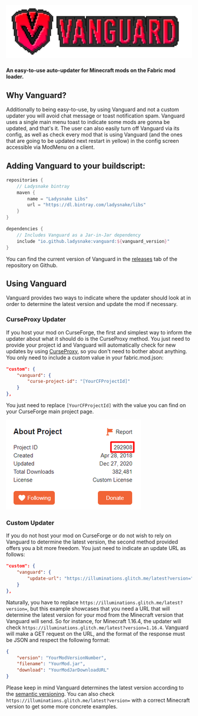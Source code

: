 # ![text](README.assets/text.png)

**An easy-to-use auto-updater for Minecraft mods on the Fabric mod loader.**

## Why Vanguard?

Additionally to being easy-to-use, by using Vanguard and not a custom updater you will avoid chat message or toast notification spam. Vanguard uses a single main menu toast to indicate some mods are gonna be updated, and that's it. The user can also easily turn off Vanguard via its config, as well as check every mod that is using Vanguard (and the ones that are going to be updated next restart in yellow) in the config screen accessible via ModMenu on a client.

## Adding Vanguard to your buildscript:

```gradle
repositories {
	// Ladysnake bintray
	maven {
		name = "Ladysnake Libs"
		url = "https://dl.bintray.com/ladysnake/libs"
	}
}
```

```gradle
dependencies {
	// Includes Vanguard as a Jar-in-Jar dependency
	include "io.github.ladysnake:vanguard:${vanguard_version}"
}
```

You can find the current version of Vanguard in the [releases](https://github.com/Ladysnake/Vanguard/releases) tab of the repository on Github.

## Using Vanguard

Vanguard provides two ways to indicate where the updater should look at in order to determine the latest version and update the mod if necessary.

### CurseProxy Updater

If you host your mod on CurseForge, the first and simplest way to inform the updater about what it should do is the CurseProxy method. You just need to provide your project id and Vanguard will automatically check for new updates by using [CurseProxy](https://github.com/NikkyAI/CurseProxy/), so you don't need to bother about anything. You only need to include a custom value in your fabric.mod.json:

```json
"custom": {
	"vanguard": {
		"curse-project-id": "[YourCFProjectId]"
	}
},
```

You just need to replace `[YourCFProjectId]` with the value you can find on your CurseForge main project page.

![image-20210112225817148](README.assets/image-20210112225817148.png)

### Custom Updater

If you do not host your mod on CurseForge or do not wish to rely on Vanguard to determine the latest version, the second method provided offers you a bit more freedom. You just need to indicate an update URL as follows:

```json
"custom": {
	"vanguard": {
		"update-url": "https://illuminations.glitch.me/latest?version="
	}
},
```

Naturally, you have to replace `https://illuminations.glitch.me/latest?version=`, but this example showcases that you need a URL that will determine the latest version for your mod from the Minecraft version that Vanguard will send. So for instance, for Minecraft 1.16.4, the updater will check `https://illuminations.glitch.me/latest?version=1.16.4`. Vanguard will make a GET request on the URL, and the format of the response must be JSON and respect the following format:

```json
{
    "version": "YourModVersionNumber",
    "filename": "YourMod.jar",
    "download": "YourModJarDownloadURL"
}
```

Please keep in mind Vanguard determines the latest version according to the [semantic versioning](https://semver.org/). You can also check `https://illuminations.glitch.me/latest?version=` with a correct Minecraft version to get some more concrete examples.

